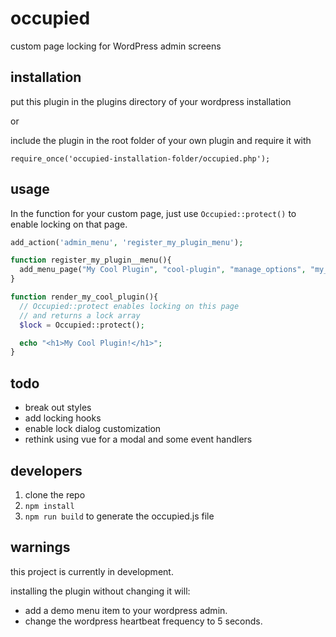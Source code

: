 occupied
=========

custom page locking for WordPress admin screens

## installation

put this plugin in the plugins directory of your wordpress installation

or

include the plugin in the root folder of your own plugin and require it with 

`require_once('occupied-installation-folder/occupied.php');`

## usage

In the function for your custom page, just use `Occupied::protect()` to enable locking on that page.

```php 
add_action('admin_menu', 'register_my_plugin_menu');

function register_my_plugin__menu(){
  add_menu_page("My Cool Plugin", "cool-plugin", "manage_options", "my_cool_plugin_page", "render_my_cool_plugin", "dashicons-heart", 7);
}

function render_my_cool_plugin(){
  // Occupied::protect enables locking on this page
  // and returns a lock array
  $lock = Occupied::protect();

  echo "<h1>My Cool Plugin!</h1>";
}
```

## todo

* break out styles
* add locking hooks 
* enable lock dialog customization
* rethink using vue for a modal and some event handlers

## developers

1. clone the repo
2. `npm install`
3. `npm run build` to generate the occupied.js file

## warnings

this project is currently in development.

installing the plugin without changing it will:

* add a demo menu item to your wordpress admin.
* change the wordpress heartbeat frequency to 5 seconds.




